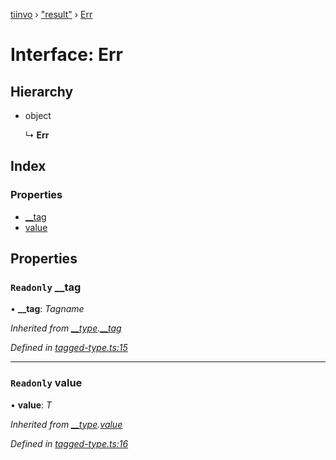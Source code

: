 [tiinvo](../README.md) › ["result"](../modules/_result_.md) › [Err](_result_.err.md)

# Interface: Err

## Hierarchy

* object

  ↳ **Err**

## Index

### Properties

* [__tag](_result_.err.md#readonly-__tag)
* [value](_result_.err.md#readonly-value)

## Properties

### `Readonly` __tag

• **__tag**: *Tagname*

*Inherited from [__type](../modules/_tagged_type_.md#__type).[__tag](../modules/_tagged_type_.md#readonly-__tag)*

*Defined in [tagged-type.ts:15](https://github.com/OctoD/tiinvo/blob/9536b4d/src/tagged-type.ts#L15)*

___

### `Readonly` value

• **value**: *T*

*Inherited from [__type](../modules/_tagged_type_.md#__type).[value](../modules/_tagged_type_.md#readonly-value)*

*Defined in [tagged-type.ts:16](https://github.com/OctoD/tiinvo/blob/9536b4d/src/tagged-type.ts#L16)*
